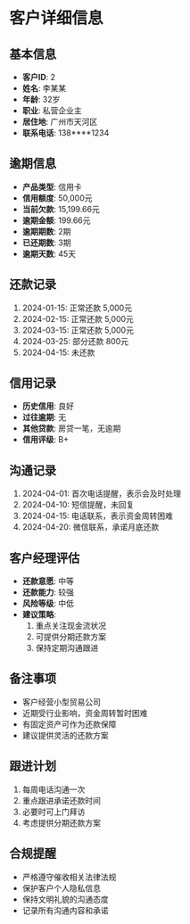 # 客户详细信息

## 基本信息
- **客户ID**: 2
- **姓名**: 李某某
- **年龄**: 32岁
- **职业**: 私营企业主
- **居住地**: 广州市天河区
- **联系电话**: 138****1234

## 逾期信息
- **产品类型**: 信用卡
- **信用额度**: 50,000元
- **当前欠款**: 15,199.66元
- **逾期金额**: 199.66元
- **逾期期数**: 2期
- **已还期数**: 3期
- **逾期天数**: 45天

## 还款记录
1. 2024-01-15: 正常还款 5,000元
2. 2024-02-15: 正常还款 5,000元
3. 2024-03-15: 正常还款 5,000元
4. 2024-03-25: 部分还款 800元
5. 2024-04-15: 未还款

## 信用记录
- **历史信用**: 良好
- **过往逾期**: 无
- **其他贷款**: 房贷一笔，无逾期
- **信用评级**: B+

## 沟通记录
1. 2024-04-01: 首次电话提醒，表示会及时处理
2. 2024-04-10: 短信提醒，未回复
3. 2024-04-15: 电话联系，表示资金周转困难
4. 2024-04-20: 微信联系，承诺月底还款

## 客户经理评估
- **还款意愿**: 中等
- **还款能力**: 较强
- **风险等级**: 中低
- **建议策略**: 
  1. 重点关注现金流状况
  2. 可提供分期还款方案
  3. 保持定期沟通跟进

## 备注事项
- 客户经营小型贸易公司
- 近期受行业影响，资金周转暂时困难
- 有固定资产可作为还款保障
- 建议提供灵活的还款方案

## 跟进计划
1. 每周电话沟通一次
2. 重点跟进承诺还款时间
3. 必要时可上门拜访
4. 考虑提供分期还款方案

## 合规提醒
- 严格遵守催收相关法律法规
- 保护客户个人隐私信息
- 保持文明礼貌的沟通态度
- 记录所有沟通内容和承诺
